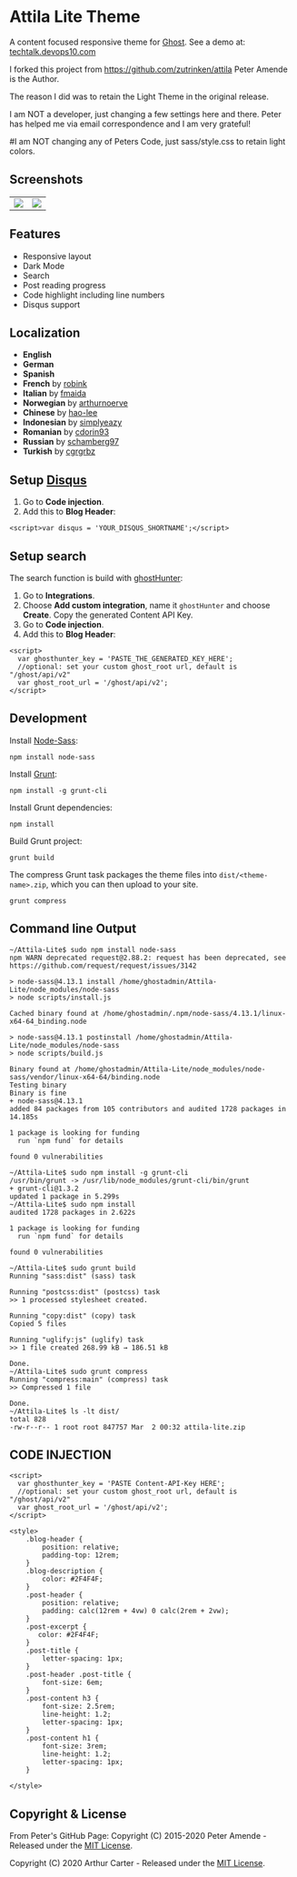 # Attila Lite Theme

A content focused responsive theme for [Ghost](https://github.com/tryghost/ghost/). See a demo at: [techtalk.devops10.com](http://techtalk.devops10.com/)

I forked this project from https://github.com/zutrinken/attila Peter Amende is the Author.

The reason I did was to retain the Light Theme in the original release.

I am NOT a developer, just changing a few settings here and there. Peter has helped me via email correspondence and I am very grateful!

#I am NOT changing any of Peters Code, just sass/style.css to retain light colors.



## Screenshots

<table>
<tr>
<td valign="top">
<img src="https://raw.githubusercontent.com/zutrinken/attila/master/src/screenshot-desktop.jpg" />
</td>
<td valign="top">
<img src="https://raw.githubusercontent.com/zutrinken/attila/master/src/screenshot-mobile.jpg" />
</td>
</tr>
</table>

## Features

* Responsive layout
* Dark Mode
* Search
* Post reading progress
* Code highlight including line numbers
* Disqus support

## Localization

* __English__
* __German__
* __Spanish__
* __French__ by [robink](https://github.com/robink)
* __Italian__ by [fmaida](https://github.com/fmaida)
* __Norwegian__ by [arthurnoerve](https://github.com/arthurnoerve)
* __Chinese__ by [hao-lee](https://github.com/hao-lee)
* __Indonesian__ by [simplyeazy](https://github.com/simplyeazy)
* __Romanian__ by [cdorin93](https://github.com/cdorin93)
* __Russian__ by [schamberg97](https://github.com/schamberg97)
* __Turkish__ by [cgrgrbz](https://github.com/cgrgrbz)

## Setup [Disqus](https://disqus.com/)

1. Go to __Code injection__.  
2. Add this to __Blog Header__:  
````
<script>var disqus = 'YOUR_DISQUS_SHORTNAME';</script>
````

## Setup search

The search function is build with [ghostHunter](https://github.com/jamalneufeld/ghostHunter):

1. Go to __Integrations__.  
2. Choose __Add custom integration__, name it `ghostHunter` and choose __Create__. Copy the generated Content API Key.  
3. Go to __Code injection__.  
4. Add this to __Blog Header__:  
````
<script>
  var ghosthunter_key = 'PASTE_THE_GENERATED_KEY_HERE';
  //optional: set your custom ghost_root url, default is "/ghost/api/v2"
  var ghost_root_url = '/ghost/api/v2';
</script>
````
## Development

Install [Node-Sass](https://www.npmjs.com/package/node-sass):

	npm install node-sass

Install [Grunt](https://gruntjs.com/getting-started/):

	npm install -g grunt-cli

Install Grunt dependencies:

	npm install

Build Grunt project:

	grunt build

The compress Grunt task packages the theme files into `dist/<theme-name>.zip`, which you can then upload to your site.

	grunt compress

## Command line Output
```
~/Attila-Lite$ sudo npm install node-sass
npm WARN deprecated request@2.88.2: request has been deprecated, see https://github.com/request/request/issues/3142

> node-sass@4.13.1 install /home/ghostadmin/Attila-Lite/node_modules/node-sass
> node scripts/install.js

Cached binary found at /home/ghostadmin/.npm/node-sass/4.13.1/linux-x64-64_binding.node

> node-sass@4.13.1 postinstall /home/ghostadmin/Attila-Lite/node_modules/node-sass
> node scripts/build.js

Binary found at /home/ghostadmin/Attila-Lite/node_modules/node-sass/vendor/linux-x64-64/binding.node
Testing binary
Binary is fine
+ node-sass@4.13.1
added 84 packages from 105 contributors and audited 1728 packages in 14.185s

1 package is looking for funding
  run `npm fund` for details

found 0 vulnerabilities

~/Attila-Lite$ sudo npm install -g grunt-cli
/usr/bin/grunt -> /usr/lib/node_modules/grunt-cli/bin/grunt
+ grunt-cli@1.3.2
updated 1 package in 5.299s
~/Attila-Lite$ sudo npm install
audited 1728 packages in 2.622s

1 package is looking for funding
  run `npm fund` for details

found 0 vulnerabilities

~/Attila-Lite$ sudo grunt build
Running "sass:dist" (sass) task

Running "postcss:dist" (postcss) task
>> 1 processed stylesheet created.

Running "copy:dist" (copy) task
Copied 5 files

Running "uglify:js" (uglify) task
>> 1 file created 268.99 kB → 186.51 kB

Done.
~/Attila-Lite$ sudo grunt compress
Running "compress:main" (compress) task
>> Compressed 1 file

Done.
~/Attila-Lite$ ls -lt dist/
total 828
-rw-r--r-- 1 root root 847757 Mar  2 00:32 attila-lite.zip
```

## CODE INJECTION 
```
<script>
  var ghosthunter_key = 'PASTE Content-API-Key HERE';
  //optional: set your custom ghost_root url, default is "/ghost/api/v2"
  var ghost_root_url = '/ghost/api/v2';
</script>

<style>
    .blog-header {
	    position: relative;
	    padding-top: 12rem;
    }
    .blog-description {
        color: #2F4F4F; 
    }
    .post-header {
	    position: relative;
	    padding: calc(12rem + 4vw) 0 calc(2rem + 2vw);
    }
    .post-excerpt {
       color: #2F4F4F; 
    }
    .post-title {
    	letter-spacing: 1px;    
    }
    .post-header .post-title {
	    font-size: 6em;
    }
    .post-content h3 {
		font-size: 2.5rem;
		line-height: 1.2;
        letter-spacing: 1px;
    }
    .post-content h1 {
		font-size: 3rem;
		line-height: 1.2;
        letter-spacing: 1px;
    }
   
</style>
```

## Copyright & License

From Peter's GitHub Page: Copyright (C) 2015-2020 Peter Amende - Released under the [MIT License](https://github.com/zutrinken/attila/blob/master/LICENSE).

Copyright (C) 2020 Arthur Carter - Released under the [MIT License](https://github.com/mcarter960/Attila-Lite/blob/master/LICENSE).
